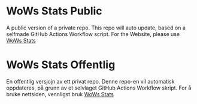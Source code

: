 # WoWs Stats Public
A public version of a private repo.
This repo will auto update, based on a selfmade GitHub Actions Workflow script.
For the Website, please use [WoWs Stats](https://theoriginalcer06.github.io/WoWs_Stats/)

# WoWs Stats Offentlig
En offentlig versjojn av ett privat repo.
Denne repo-en vil automatisk oppdateres, på grunn av et selvlaget GitHub Actions Workflow skript.
For å bruke nettsiden, vennligst bruk [WoWs Stats](https://theoriginalcer06.github.io/WoWs_Stats/)
